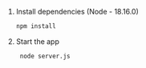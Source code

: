 1. Install dependencies (Node - 18.16.0)

   ```bash
   npm install
   ```

2. Start the app

   ```bash
    node server.js
   ```